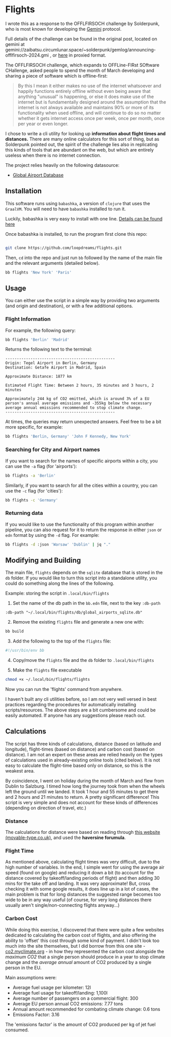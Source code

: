 # Flights

I wrote this as a response to the OFFLFIRSOCH challenge by Solderpunk, who is most known for developing the [Gemini](https://geminiprotocol.net/) protocol.

Full details of the challenge can be found in the original post, located on gemini at gemini://zaibatsu.circumlunar.space/~solderpunk/gemlog/announcing-offlfirsoch-2024.gmi , or [here](https://geminiproxy.p.projectsegfau.lt/gemini/zaibatsu.circumlunar.space/~solderpunk/gemlog/announcing-offlfirsoch-2024.gmi) in proxied format.

The OFFLFIRSOCH challenge, which expands to OFFLine-FIRst SOftware CHallenge, asked people to spend the month of March developing and sharing a piece of software which is offline-first:

> By this I mean it either makes no use of the internet whatsoever and happily functions entirely offline without even being aware that anything "unusual" is happening, or else it does make use of the internet but is fundamentally designed around the assumption that the internet is not always available and maintains 90% or more of its functionality when used offline, and will continue to do so no matter whether it gets internet access once per week, once per month, once per year or even longer.

I chose to write a cli utility for looking up **information about flight times and distances.** There are many online calculators for this sort of thing, but as Solderpunk pointed out, the spirit of the challenge lies also in replicating this kinds of tools that are abundant on the web, but which are entirely useless when there is no internet connection.

The project relies heavily on the following datasource:

- [Global Airport Database](https://www.partow.net/miscellaneous/airportdatabase/)

## Installation

This software runs using `babashka`, a version of `clojure` that uses the `GraalVM`. You will need to have `babashka` installed to run it.

Luckily, babashka is very easy to install with one line. [Details can be found here](https://github.com/babashka/babashka?tab=readme-ov-file#quickstart)

Once babashka is installed, to run the program first clone this repo:

``` sh

git clone https://github.com/loopdreams/flights.git

```

Then, `cd` into the repo and  just run `bb` followed by the name of the main file and the relevant arguments (detailed below).

``` sh
bb flights 'New York' 'Paris'
```

## Usage

You can either use the script in a simple way by providing two arguments (and origin and destination), or with a few additional options.

### Flight Information
For example, the following query:

``` sh
bb flights 'Berlin' 'Madrid'
```

Returns the following text to the terminal:

``` text
------------------------------------------------
Origin: Tegel Airport in Berlin, Germany
Destination: Getafe Airport in Madrid, Spain

Approximate Distance: 1877 km

Estimated Flight Time: Between 2 hours, 35 minutes and 3 hours, 2 minutes

Approximately 244 kg of CO2 emitted, which is around 3% of a EU person's annual average emissions and -355kg below the necessary average annual emissions recommended to stop climate change.
------------------------------------------------
```

At times, the queries may return unexpected answers. Feel free to be a bit more specific, for example:

``` sh
bb flights 'Berlin, Germany' 'John F Kennedy, New York'
```


### Searching for City and Airport names

If you want to search for the names of specific airports within a city, you can use the `-a` flag (for 'airports'):

``` sh
bb flights -a 'Berlin'
```

Similarly, if you want to search for all the cities within a country, you can use the `-c` flag (for 'cities'):

``` sh
bb flights -c 'Germany'
```

### Returning data

If you would like to use the functionality of this program within another pipeline, you can also request for it to return the response in either `json` or `edn` format by using the `-d` flag. For example:

``` sh
bb flights -d :json 'Warsaw' 'Dublin' | jq "."
```

## Modifying and Building

The main file, `flights` depends on the `sqlite` database that is stored in the `db` folder. If you would like to turn this script into a standalone utility, you could do something along the lines of the following.

Example: storing the script in `.local/bin/flights`

1. Set the name of the db path in the `bb.edn` file, next to the key `:db-path`

``` edn
:db-path "~/.local/bin/flights/db/global_airports_sqlite.db"
```

2. Remove the existing `flights` file and generate a new one with:

``` sh
bb build
```

3. Add the following to the top of the `flights` file:

``` sh
#!/usr/bin/env bb
```

4. Copy/move the `flights` file and the `db` folder to `.local/bin/flights`

5. Make the `flights` file executable 

``` sh
chmod +x ~/.local/bin/flights/flights
```

Now you can run the 'flights' command from anywhere. 

I haven't built any cli utilities before, so I am not very well versed in best practices regarding the procedures for automatically installing scripts/resources. The above steps are a bit cumbersome and could be easily automated. If anyone has any suggestions please reach out.

## Calculations

The script has three kinds of calculations, distance (based on latitude and longitude), flight-times (based on distance) and carbon cost (based on distance). I am not an expert on these areas are relied heavily on the types of calculations used in already-existing online tools (cited below). It is not easy to calculate the flight-time based only on distance, so this is the weakest area. 

By coincidence, I went on holiday during the month of March and flew from Dublin to Salzburg. I timed how long the journey took from when the wheels left the ground until we landed. It took 1 hour and 55 minutes to get there and 2 hours and 21 minutes to return. A pretty significant difference! This script is very simple and does not account for these kinds of differences (depending on direction of travel, etc.)

### Distance

The calculations for distance were based on reading through [this website (movable-type.co.uk)](https://www.movable-type.co.uk/scripts/latlong.html), and used the **haversine forumula**.

### Flight Time 

As mentioned above, calculating flight times was very difficult, due to the high number of variables. In the end, I simple went for using the average air speed (found on google) and reducing it down a bit (to account for the distance covered by takeoff/landing periods of flight) and then adding 30 mins for the take off and landing. It was very approximate! But, cross checking it with some google results, it does line up in a lot of cases, the main problem is that for long distances the suggested range becomes too wide to be in any way useful (of course, for very long distances there usually aren't single/non-connecting flights anyway...)

### Carbon Cost

While doing this exercise, I discovered that there were quite a few websites dedicated to calculating the carbon cost of flights, and also offering the ability to 'offset' this cost through some kind of payment. I didn't look too much into the site themselves, but I did borrow from this one site - [co2.myclimate.org](https://co2.myclimate.org/en/flight_calculators/new) - in how they represented the carbon cost alongside the *maximum CO2* that a single person should produce in a year to stop climate change and the *average annual* amount of CO2 produced by a single person in the EU.

Main assumptions were:

- Average fuel usage per kilometer: 12l
- Average fuel usage for takeoff/landing: 1,100l
- Average number of passengers on a commercial flight: 300
- Average EU person annual CO2 emissions: 7.77 tons
- Annual amount recommended for combating climate change: 0.6 tons
- Emissions Factor: 3.16

The 'emissions factor' is the amount of CO2 produced per kg of jet fuel consumed.

